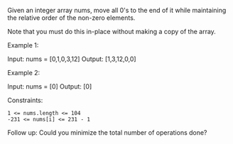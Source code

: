 Given an integer array nums, move all 0's to the end of it while maintaining the relative order of the non-zero elements.

Note that you must do this in-place without making a copy of the array.

 

Example 1:

Input: nums = [0,1,0,3,12]
Output: [1,3,12,0,0]

Example 2:

Input: nums = [0]
Output: [0]

 

Constraints:

    1 <= nums.length <= 104
    -231 <= nums[i] <= 231 - 1

 
Follow up: Could you minimize the total number of operations done?
